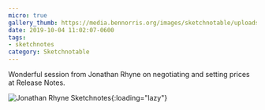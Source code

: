 ```yaml
---
micro: true
gallery_thumb: https://media.bennorris.org/images/sketchnotable/uploads/2019/1482024504.jpg
date: 2019-10-04 11:02:07-0600
tags:
- sketchnotes
category: Sketchnotable
---
```


Wonderful session from Jonathan Rhyne on negotiating and setting prices at Release Notes.

![Jonathan Rhyne Sketchnotes](https://media.bennorris.org/images/sketchnotable/uploads/2019/1482024504.jpg){:loading="lazy"}